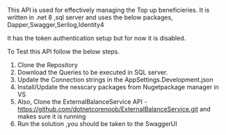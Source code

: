 This API is used for effectively managing the Top up beneficieries.
It is written in .net 8 ,sql server and uses the below packages,
Dapper,Swagger,Serilog,Identity4

It has the token authentication setup but for now it is disabled.

To Test this API follow the below steps.
1. Clone the Repository
2. Download the Queries to be executed in SQL server.
3. Update the Connection strings in the AppSettings.Development.json
4. Install/Update the nesscary packages from Nugetpackage manager in VS
5. Also, Clone the  ExternalBalanceService API  - https://github.com/dotnetcorenoob/ExternalBalanceService.git
   and makes sure it is running
6. Run the solution ,you should be taken to the SwaggerUI
   
